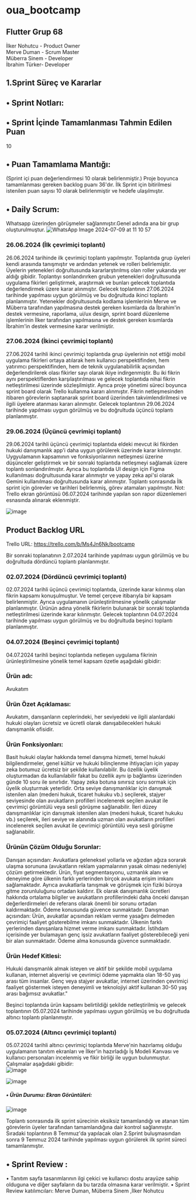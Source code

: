 # oua_bootcamp
## Flutter Grup 68

İlker Nohutcu - Product Owner  
Merve Duman - Scrum Master  
Müberra Sinem - Developer  
İbrahim Türker- Developer  
 
## 1.Sprint Süreç ve Kararlar
## • Sprint Notları:

## • Sprint İçinde Tamamlanması Tahmin Edilen Puan 
 10
## • Puan Tamamlama Mantığı: 
(Sprint içi puan değerlendirmesi 10 olarak belirlenmiştir.)
Proje boyunca tamamlanması gereken backlog puanı 36'dır. İlk Sprint için bitirilmesi istenilen puan sayısı 10 olarak belirlenmiştir ve hedefe ulaşılmıştır.
## • Daily Scrum:
Whatsapp üzerinden görüşmeler sağlanmıştır.Genel adında ana bir grup oluşturulmuştur.
![WhatsApp Image 2024-07-09 at 11 10 57](https://github.com/merveeduman/oua_bootcamp/assets/139700200/5ff7e73e-0371-4923-ae8e-e2b9c29e0620)


### 26.06.2024 (İlk çevrimiçi toplantı)

26.06.2024 tarihinde ilk çevrimiçi toplantı yapılmıştır. Toplantıda grup üyeleri kendi arasında tanışmıştır ve ardından yetenek ve rolleri belirlemiştir. Üyelerin yetenekleri doğrultusunda kararlarştırılmış olan roller yukarıda yer aldığı gibidir. Toplantıyı sonlandırırken grubun yetenekleri doğrultusunda uygulama fikirleri geliştirmek, araştırmak ve bunları gelecek toplantıda değerlendirmek üzere karar alınmıştır. Gelecek toplantının 27.06.2024 tarihinde yapılması uygun görülmüş ve bu doğrultuda ikinci toplantı planlanmıştır. Yetenekler doğrultusunda kodlama işlemlerinin Merve ve Müberra tarafından yapılmasına destek gereken kısımlarda da İbrahim'in destek vermesine, raporlama, ui/ux design, sprint board düzenleme işlemlerinin İlker tarafından yapılmasına ve destek gereken kısımlarda İbrahim'in destek vermesine karar verilmiştir.

### 27.06.2024 (İkinci çevrimiçi toplantı)

27.06.2024 tarihli ikinci çevrimiçi toplantıda grup üyelerinin not ettiği mobil uygulama fikirleri ortaya atılarak hem kullanıcı perspektifinden, hem yatırımcı perspektifinden, hem de teknik uygulanabilirlik açısından değerlendirilerek olası fikirler sayı olarak ikiye indirgenmiştir. Bu iki fikrin aynı perspektiflerden karşılaştırılması ve gelecek toplantıda nihai fikrin netleştirilmesi üzerinde sözleşilmiştir. Ayrıca proje yönetimi süreci boyunca sprint board olarak Trello kullanma kararı alınmıştır. Fikrin netleşmesinden itibaren görevlerin saptanarak sprint board üzerinden takvimlendirilmesi ve ilgili üyelere atanması kararı alınmıştır. Gelecek toplantının 29.06.2024 tarihinde yapılması uygun görülmüş ve bu doğrultuda üçüncü toplantı planlanmıştır.

### 29.06.2024 (Üçüncü çevrimiçi toplantı)

29.06.2024 tarihli üçüncü çevrimiçi toplantıda eldeki mevcut iki fikirden hukuki danışmanlık app'i daha uygun görülerek üzerinde karar kılınmıştır. Uygyulamanın kapsamının ve fonksiyonlarının netleşmesi üzerine düşünceler geliştirmek ve bir sonraki toplantıda netleşmeyi sağlamak üzere toplantı sonlandırılmıştır. Ayrıca bu toplantıda UI design için Figma kullanılması doğrultusunda karar alınmıştır ve yapay zeka api'si olarak Gemini kullanılması doğrultusunda karar alınmıştır. Toplantı sonrasında İlk sprint için görevler ve tarihleri belirlenmiş, görev atamaları yapılmıştır.
Not: Trello ekran görüntüsü 06.07.2024 tarihinde yapılan son rapor düzenlemeri esnasında alınarak eklenmiştir. 

![image](https://github.com/merveeduman/oua_bootcamp/assets/104201769/aa86af70-2a2c-4cbd-ad3b-484ac82545b9)

## Product Backlog URL
Trello URL: https://trello.com/b/Ms4Jn6Nk/bootcamp

Bir sonraki toplanatının 2.07.2024 tarihinde yapılması uygun görülmüş ve bu doğrultuda dördüncü toplantı planlanmıştır.

### 02.07.2024 (Dördüncü çevrimiçi toplantı)

02.07.2024 tarihli üçüncü çevrimiçi toplantıda, üzerinde karar kılınmış olan fikrin kapsamı konuşulmuştur. Ve temel çerçeve itibarıyla bir kapsam belirlenmiştir. Ayrıca uygulamanın ürünleştirilmesine yönelik çalışmalar planlanmıştır. Ürünün adına yönelik fikirlerin bulunarak bir sonraki toplantıda netleştirilmesi üzerinde karar kılınmıştır. Gelecek toplantının 04.07.2024 tarihinde yapılması uygun görülmüş ve bu doğrultuda beşinci toplantı planlanmıştır.

### 04.07.2024 (Beşinci çevrimiçi toplantı)

04.07.2024 tarihli beşinci toplantıda netleşen uygulama fikrinin ürünleştirilmesine yönelik temel kapsam özetle aşağıdaki gibidir:

### Ürün adı:
Avukatım

### Ürün Özet Açıklaması:
Avukatım, danışanların ceplerindeki, her seviyedeki ve ilgili alanlardaki hukuki olayları ücretsiz ve ücretli olarak danışabilecekleri hukuki danışmanlık ofisidir.

### Ürün Fonksiyonları:
Basit hukuki olaylar hakkında temel danışma hizmeti, temel hukuki bilgilendirmeler, genel kültür ve hukuki bilinçlenme ihtiyaçları için yapay zeka botumuz ücretsiz bir şekilde kullanılabilir. Bu özellik üyelik oluşturmadan da kullanılabilir fakat bu özellik aynı ip bağlantısı üzerinden günde 10 soru ile sınırlıdır. Yapay zeka botuna sınırsız soru sormak için üyelik oluşturmak yeterlidir.
Orta seviye danışmanlıklar için danışmak istenilen alan (medeni hukuk, ticaret hukuku vb.) seçilerek, stajyer seviyesinde olan avukatların profilleri incelenerek seçilen avukat ile çevrimiçi görüntülü veya sesli görüşme sağlanabilir. 
İleri düzey danışmanlıklar için danışmak istenilen alan (medeni hukuk, ticaret hukuku vb.) seçilerek, ileri seviye ve alanında uzman olan avukatların profilleri incelenerek seçilen avukat ile çevrimiçi görüntülü veya sesli görüşme sağlanabilir.

### Ürünün Çözüm Olduğu Sorunlar: 
Danışan açısından: Avukatlara geleneksel yollarla ve ağızdan ağıza sorarak ulaşma sorununa (avukatların reklam yapmalarının yasak olması nedeniyle) çözüm getirmektedir. Ürün, fiyat segmentasyonu, uzmanlık alanı ve deneyime göre ülkenin farklı yerlerinden birçok avukata erişim imkanı sağlamaktadır. Ayrıca avukatlarla tanışmak ve görüşmek için fiziki büroya gitme zorunluluğunu ortadan kaldırır. Ek olarak danışmanlık ücretleri hakkında ortalama bilgiler ve avukatların profillerindeki daha önceki danışan değerlerdirmeleri de referans olarak önemli bir sorunu ortadan kaldırmaktadır. Ödeme konusunda güvence sunmaktadır.
Danışman açısından: Ürün, avukatlar açısından reklam verme yasağını delmeden çevrimiçi faaliyet gösterebilme imkanı sunmaktadır. Ülkenin farklı yerlerinden danışanlara hizmet verme imkanı sunmaktadır. İstihdam içerisinde yer bulamayan genç işsiz avukatların faaliyet gösterebileceği yeni bir alan sunmaktadır. Ödeme alma konusunda güvence sunmaktadır.

### Ürün Hedef Kitlesi:
Hukuki danışmanlık almak isteyen ve aktif bir şekilde mobil uygulama kullanan, internet alışverişi ve çevrimiçi ödeme yapmakta olan 18-50 yaş arası tüm insanlar.
Genç veya stajyer avukatlar, internet üzerinden çevrimiçi faaliyet göstermek isteyen deneyimli ve teknolojiyi aktif kullanan 30-50 yaş arası bağımsız avukatlar."

Beşinci toplantıda ürün kapsamı belirtildiği şekilde netleştirilmiş ve gelecek toplantının 05.07.2024 tarihinde yapılması uygun görülmüş ve bu doğrultuda altıncı toplantı planlanmıştır.

### 05.07.2024 (Altıncı çevrimiçi toplantı)
05.07.2024 tarihli altıncı çevrimiçi toplantıda Merve'nin hazırlamış olduğu uygulamanın tanıtım ekranları ve İlker'in hazırladığı İş Modeli Kanvası ve kullanıcı personaları incelenmiş ve fikir birliği ile uygun bulunmuştur. 
Çalışmalar aşağıdaki gibidir:  
![image](https://github.com/merveeduman/oua_bootcamp/assets/104201769/bd68512b-528a-4699-a94d-fb0309d50d72)

![image](https://github.com/merveeduman/oua_bootcamp/assets/104201769/e2bea764-1d36-4951-afee-f3ad4242558e)
##### • Ürün Durumu: Ekran Görüntüleri:
![image](https://github.com/merveeduman/oua_bootcamp/assets/153215629/a65c59fd-13f8-4333-8336-0909de1c233a)

Toplantı sonrasında ilk sprint sürecinin eksiksiz tamamlandığı ve atanan tüm görevlerin üyeler tarafından tamamlandığına dair kontrol sağlanmıştır. Sıradaki toplantının 8 Temmuz'da yapılacak olan 2.Sprint buluşmasından sonra 9 Temmuz 2024 tarihinde yapılması uygun görülerek ilk sprint süreci tamamlanmıştır.

## •  Sprint Review :
 • Tanıtım sayfa tasarımlarının ilgi çekici ve kullanıcı dostu arayüze sahip olduguna ve diğer sayfaların da bu tarzda olmasına karar verilmiştir.
 • Sprint Review katılımcıları: Merve Duman, Müberra Sinem ,İlker Nohutcu

